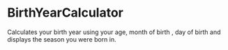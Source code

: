 BirthYearCalculator
===================

Calculates your birth year using your age, month of birth , day of birth and displays the season you were born in.
